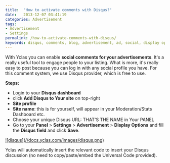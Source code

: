 ```yaml
---
title:  "How to activate comments with Disqus?"
date:   2013-12-07 03:41:19
categories: Advertisement
tags: 
- Advertisement
- Settings
permalink: /how-to-activate-comments-with-disqus/
keywords: disqus, comments, blog, advertisement, ad, social, display options discussion
---
```

With Yclas you can enable **social comments for your advertisements**. It's a really useful tool to engage people to your listing. What is more, it's really easy to post because you can log in with any social profile you have. For this comment system, we use Disqus provider, which is free to use.

**Steps:**

  * Login to your **Disqus dashboard**
  * click **Add Disqus to Your site** on top-right
  * **Site profile**
  * **Site name**: this is for yourself, will appear in your Moderation/Stats Dashboard etc.
  * Choose your unique Disqus URL: THAT'S THE NAME in Your PANEL
  * Go to your **Panel** > **Settings** > **Advertisement** > **Display Options** and fill the **Disqus field** and click **Save**.

<a href="//docs.yclas.com/images/disqus.png" class="thumbnail gallery-item" data-gallery>
![disqus](//docs.yclas.com/images/disqus.png) 
</a>

Yclas will automatically insert the relevant code to insert your Disqus discussion (no need to copy/paste/embed the Universal Code provided). 


